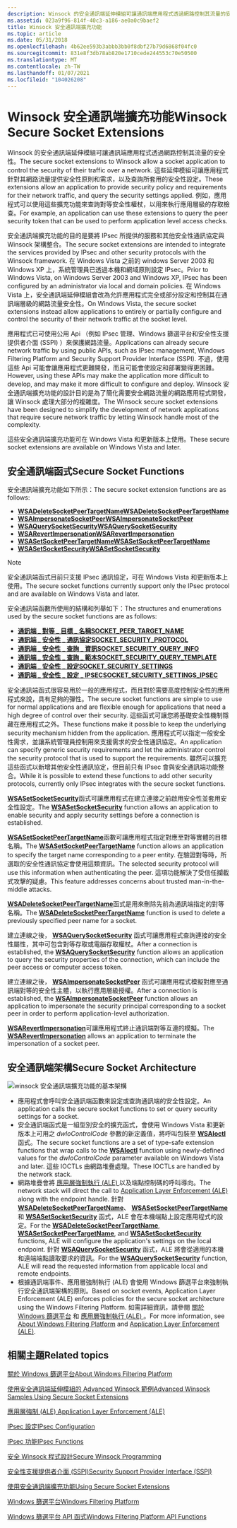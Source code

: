 ```yaml
---
description: Winsock 的安全通訊端延伸模組可讓通訊端應用程式透過網路控制其流量的安全性。
ms.assetid: 023a9f96-814f-40c3-a186-ae0a0c9baef2
title: Winsock 安全通訊端擴充功能
ms.topic: article
ms.date: 05/31/2018
ms.openlocfilehash: 4b62ee593b3abbb3bb0f8dbf27b79d6868f04fc0
ms.sourcegitcommit: 831e8f3db78ab820e1710cede244553c70e50500
ms.translationtype: MT
ms.contentlocale: zh-TW
ms.lasthandoff: 01/07/2021
ms.locfileid: "104026208"
---
```

# <a name="winsock-secure-socket-extensions"></a><span data-ttu-id="130c3-103">Winsock 安全通訊端擴充功能</span><span class="sxs-lookup"><span data-stu-id="130c3-103">Winsock Secure Socket Extensions</span></span>

<span data-ttu-id="130c3-104">Winsock 的安全通訊端延伸模組可讓通訊端應用程式透過網路控制其流量的安全性。</span><span class="sxs-lookup"><span data-stu-id="130c3-104">The secure socket extensions to Winsock allow a socket application to control the security of their traffic over a network.</span></span> <span data-ttu-id="130c3-105">這些延伸模組可讓應用程式針對其網路流量提供安全性原則和需求，以及查詢所套用的安全性設定。</span><span class="sxs-lookup"><span data-stu-id="130c3-105">These extensions allow an application to provide security policy and requirements for their network traffic, and query the security settings applied.</span></span> <span data-ttu-id="130c3-106">例如，應用程式可以使用這些擴充功能來查詢對等安全性權杖，以用來執行應用層級的存取檢查。</span><span class="sxs-lookup"><span data-stu-id="130c3-106">For example, an application can use these extensions to query the peer security token that can be used to perform application level access checks.</span></span>

<span data-ttu-id="130c3-107">安全通訊端擴充功能的目的是要將 IPsec 所提供的服務和其他安全性通訊協定與 Winsock 架構整合。</span><span class="sxs-lookup"><span data-stu-id="130c3-107">The secure socket extensions are intended to integrate the services provided by IPsec and other security protocols with the Winsock framework.</span></span> <span data-ttu-id="130c3-108">在 Windows Vista 之前的 windows Server 2003 和 Windows XP 上，系統管理員已透過本機和網域原則設定 IPsec。</span><span class="sxs-lookup"><span data-stu-id="130c3-108">Prior to Windows Vista, on Windows Server 2003 and Windows XP, IPsec has been configured by an administrator via local and domain policies.</span></span> <span data-ttu-id="130c3-109">在 Windows Vista 上，安全通訊端延伸模組會改為允許應用程式完全或部分設定和控制其在通訊端層級的網路流量安全性。</span><span class="sxs-lookup"><span data-stu-id="130c3-109">On Windows Vista, the secure socket extensions instead allow applications to entirely or partially configure and control the security of their network traffic at the socket level.</span></span>

<span data-ttu-id="130c3-110">應用程式已可使用公用 Api （例如 IPsec 管理、Windows 篩選平台和安全性支援提供者介面 (SSPI) ）來保護網路流量。</span><span class="sxs-lookup"><span data-stu-id="130c3-110">Applications can already secure network traffic by using public APIs, such as IPsec management, Windows Filtering Platform and Security Support Provider Interface (SSPI).</span></span> <span data-ttu-id="130c3-111">不過，使用這些 Api 可能會讓應用程式更難開發，而且可能會使設定和部署變得更困難。</span><span class="sxs-lookup"><span data-stu-id="130c3-111">However, using these APIs may make the application more difficult to develop, and may make it more difficult to configure and deploy.</span></span> <span data-ttu-id="130c3-112">Winsock 安全通訊端擴充功能的設計目的是為了簡化需要安全網路流量的網路應用程式開發，讓 Winsock 處理大部分的複雜度。</span><span class="sxs-lookup"><span data-stu-id="130c3-112">The Winsock secure socket extensions have been designed to simplify the development of network applications that require secure network traffic by letting Winsock handle most of the complexity.</span></span>

<span data-ttu-id="130c3-113">這些安全通訊端擴充功能可在 Windows Vista 和更新版本上使用。</span><span class="sxs-lookup"><span data-stu-id="130c3-113">These secure socket extensions are available on Windows Vista and later.</span></span>

## <a name="secure-socket-functions"></a><span data-ttu-id="130c3-114">安全通訊端函式</span><span class="sxs-lookup"><span data-stu-id="130c3-114">Secure Socket Functions</span></span>

<span data-ttu-id="130c3-115">安全通訊端擴充功能如下所示：</span><span class="sxs-lookup"><span data-stu-id="130c3-115">The secure socket extension functions are as follows:</span></span>

-   [<span data-ttu-id="130c3-116">**WSADeleteSocketPeerTargetName**</span><span class="sxs-lookup"><span data-stu-id="130c3-116">**WSADeleteSocketPeerTargetName**</span></span>](/windows/desktop/api/Ws2tcpip/nf-ws2tcpip-wsadeletesocketpeertargetname)
-   [<span data-ttu-id="130c3-117">**WSAImpersonateSocketPeer**</span><span class="sxs-lookup"><span data-stu-id="130c3-117">**WSAImpersonateSocketPeer**</span></span>](/windows/desktop/api/Ws2tcpip/nf-ws2tcpip-wsaimpersonatesocketpeer)
-   [<span data-ttu-id="130c3-118">**WSAQuerySocketSecurity**</span><span class="sxs-lookup"><span data-stu-id="130c3-118">**WSAQuerySocketSecurity**</span></span>](/windows/desktop/api/Ws2tcpip/nf-ws2tcpip-wsaquerysocketsecurity)
-   [<span data-ttu-id="130c3-119">**WSARevertImpersonation**</span><span class="sxs-lookup"><span data-stu-id="130c3-119">**WSARevertImpersonation**</span></span>](/windows/desktop/api/Ws2tcpip/nf-ws2tcpip-wsarevertimpersonation)
-   [<span data-ttu-id="130c3-120">**WSASetSocketPeerTargetName**</span><span class="sxs-lookup"><span data-stu-id="130c3-120">**WSASetSocketPeerTargetName**</span></span>](/windows/desktop/api/Ws2tcpip/nf-ws2tcpip-wsasetsocketpeertargetname)
-   [<span data-ttu-id="130c3-121">**WSASetSocketSecurity**</span><span class="sxs-lookup"><span data-stu-id="130c3-121">**WSASetSocketSecurity**</span></span>](/windows/desktop/api/Ws2tcpip/nf-ws2tcpip-wsasetsocketsecurity)

> [!Note]  
> <span data-ttu-id="130c3-122">安全通訊端函式目前只支援 IPsec 通訊協定，可在 Windows Vista 和更新版本上使用。</span><span class="sxs-lookup"><span data-stu-id="130c3-122">The secure socket functions currently support only the IPsec protocol and are available on Windows Vista and later.</span></span>

 

<span data-ttu-id="130c3-123">安全通訊端函數所使用的結構和列舉如下：</span><span class="sxs-lookup"><span data-stu-id="130c3-123">The structures and enumerations used by the secure socket functions are as follows:</span></span>

-   [<span data-ttu-id="130c3-124">**通訊端 \_ 對等 \_ 目標 \_ 名稱**</span><span class="sxs-lookup"><span data-stu-id="130c3-124">**SOCKET\_PEER\_TARGET\_NAME**</span></span>](/windows/desktop/api/Mstcpip/ns-mstcpip-socket_peer_target_name)
-   [<span data-ttu-id="130c3-125">**通訊端 \_ 安全性 \_ 通訊協定**</span><span class="sxs-lookup"><span data-stu-id="130c3-125">**SOCKET\_SECURITY\_PROTOCOL**</span></span>](/windows/desktop/api/Mstcpip/ne-mstcpip-socket_security_protocol)
-   [<span data-ttu-id="130c3-126">**通訊端 \_ 安全性 \_ 查詢 \_ 資訊**</span><span class="sxs-lookup"><span data-stu-id="130c3-126">**SOCKET\_SECURITY\_QUERY\_INFO**</span></span>](/windows/desktop/api/Mstcpip/ns-mstcpip-socket_security_query_info)
-   [<span data-ttu-id="130c3-127">**通訊端 \_ 安全性 \_ 查詢 \_ 範本**</span><span class="sxs-lookup"><span data-stu-id="130c3-127">**SOCKET\_SECURITY\_QUERY\_TEMPLATE**</span></span>](/windows/desktop/api/Mstcpip/ns-mstcpip-socket_security_query_template)
-   [<span data-ttu-id="130c3-128">**通訊端 \_ 安全性 \_ 設定**</span><span class="sxs-lookup"><span data-stu-id="130c3-128">**SOCKET\_SECURITY\_SETTINGS**</span></span>](/windows/desktop/api/Mstcpip/ns-mstcpip-socket_security_settings)
-   [<span data-ttu-id="130c3-129">**通訊端 \_ 安全性 \_ 設定 \_ IPSEC**</span><span class="sxs-lookup"><span data-stu-id="130c3-129">**SOCKET\_SECURITY\_SETTINGS\_IPSEC**</span></span>](/windows/desktop/api/Mstcpip/ns-mstcpip-socket_security_settings_ipsec)

<span data-ttu-id="130c3-130">安全通訊端函式很容易用於一般的應用程式，而且對於需要高度控制安全性的應用程式來說，具有足夠的彈性。</span><span class="sxs-lookup"><span data-stu-id="130c3-130">The secure socket functions are simple to use for normal applications and are flexible enough for applications that need a high degree of control over their security.</span></span> <span data-ttu-id="130c3-131">這些函式可讓您將基礎安全性機制隱藏在應用程式之外。</span><span class="sxs-lookup"><span data-stu-id="130c3-131">These functions make it possible to keep the underlying security mechanism hidden from the application.</span></span> <span data-ttu-id="130c3-132">應用程式可以指定一般安全性需求，並讓系統管理員控制用來支援需求的安全性通訊協定。</span><span class="sxs-lookup"><span data-stu-id="130c3-132">An application can specify generic security requirements and let the administrator control the security protocol that is used to support the requirements.</span></span> <span data-ttu-id="130c3-133">雖然可以擴充這些函式以新增其他安全性通訊協定，但目前只有 IPsec 會與安全通訊端功能整合。</span><span class="sxs-lookup"><span data-stu-id="130c3-133">While it is possible to extend these functions to add other security protocols, currently only IPsec integrates with the secure socket functions.</span></span>

<span data-ttu-id="130c3-134">[**WSASetSocketSecurity**](/windows/desktop/api/Ws2tcpip/nf-ws2tcpip-wsasetsocketsecurity)函式可讓應用程式在建立連接之前啟用安全性並套用安全性設定。</span><span class="sxs-lookup"><span data-stu-id="130c3-134">The [**WSASetSocketSecurity**](/windows/desktop/api/Ws2tcpip/nf-ws2tcpip-wsasetsocketsecurity) function allows an application to enable security and apply security settings before a connection is established.</span></span>

<span data-ttu-id="130c3-135">[**WSASetSocketPeerTargetName**](/windows/desktop/api/Ws2tcpip/nf-ws2tcpip-wsasetsocketpeertargetname)函數可讓應用程式指定對應至對等實體的目標名稱。</span><span class="sxs-lookup"><span data-stu-id="130c3-135">The [**WSASetSocketPeerTargetName**](/windows/desktop/api/Ws2tcpip/nf-ws2tcpip-wsasetsocketpeertargetname) function allows an application to specify the target name corresponding to a peer entity.</span></span> <span data-ttu-id="130c3-136">在驗證對等時，所選取的安全性通訊協定會使用這類資訊。</span><span class="sxs-lookup"><span data-stu-id="130c3-136">The selected security protocol will use this information when authenticating the peer.</span></span> <span data-ttu-id="130c3-137">這項功能解決了受信任攔截式攻擊的疑慮。</span><span class="sxs-lookup"><span data-stu-id="130c3-137">This feature addresses concerns about trusted man-in-the-middle attacks.</span></span>

<span data-ttu-id="130c3-138">[**WSADeleteSocketPeerTargetName**](/windows/desktop/api/Ws2tcpip/nf-ws2tcpip-wsadeletesocketpeertargetname)函式是用來刪除先前為通訊端指定的對等名稱。</span><span class="sxs-lookup"><span data-stu-id="130c3-138">The [**WSADeleteSocketPeerTargetName**](/windows/desktop/api/Ws2tcpip/nf-ws2tcpip-wsadeletesocketpeertargetname) function is used to delete a previously specified peer name for a socket.</span></span>

<span data-ttu-id="130c3-139">建立連線之後， [**WSAQuerySocketSecurity**](/windows/desktop/api/Ws2tcpip/nf-ws2tcpip-wsaquerysocketsecurity) 函式可讓應用程式查詢連接的安全性屬性，其中可包含對等存取或電腦存取權杖。</span><span class="sxs-lookup"><span data-stu-id="130c3-139">After a connection is established, the [**WSAQuerySocketSecurity**](/windows/desktop/api/Ws2tcpip/nf-ws2tcpip-wsaquerysocketsecurity) function allows an application to query the security properties of the connection, which can include the peer access or computer access token.</span></span>

<span data-ttu-id="130c3-140">建立連線之後， [**WSAImpersonateSocketPeer**](/windows/desktop/api/Ws2tcpip/nf-ws2tcpip-wsaimpersonatesocketpeer) 函式可讓應用程式模擬對應至通訊端對等的安全性主體，以執行應用層級授權。</span><span class="sxs-lookup"><span data-stu-id="130c3-140">After a connection is established, the [**WSAImpersonateSocketPeer**](/windows/desktop/api/Ws2tcpip/nf-ws2tcpip-wsaimpersonatesocketpeer) function allows an application to impersonate the security principal corresponding to a socket peer in order to perform application-level authorization.</span></span>

<span data-ttu-id="130c3-141">[**WSARevertImpersonation**](/windows/desktop/api/Ws2tcpip/nf-ws2tcpip-wsarevertimpersonation)可讓應用程式終止通訊端對等互連的模擬。</span><span class="sxs-lookup"><span data-stu-id="130c3-141">The [**WSARevertImpersonation**](/windows/desktop/api/Ws2tcpip/nf-ws2tcpip-wsarevertimpersonation) allows an application to terminate the impersonation of a socket peer.</span></span>

## <a name="secure-socket-architecture"></a><span data-ttu-id="130c3-142">安全通訊端架構</span><span class="sxs-lookup"><span data-stu-id="130c3-142">Secure Socket Architecture</span></span>

![winsock 安全通訊端擴充功能的基本架構](images/ss-arch.png)

-   <span data-ttu-id="130c3-144">應用程式會呼叫安全通訊端函數來設定或查詢通訊端的安全性設定。</span><span class="sxs-lookup"><span data-stu-id="130c3-144">An application calls the secure socket functions to set or query security settings for a socket.</span></span>
-   <span data-ttu-id="130c3-145">安全通訊端函式是一組型別安全的擴充函式，會使用 Windows Vista 和更新版本上可用之 *dwIoControlCode* 參數的新定義值，將呼叫包裝至 [**WSAIoctl**](/windows/desktop/api/Winsock2/nf-winsock2-wsaioctl)函式。</span><span class="sxs-lookup"><span data-stu-id="130c3-145">The secure socket functions are a set of type-safe extension functions that wrap calls to the [**WSAIoctl**](/windows/desktop/api/Winsock2/nf-winsock2-wsaioctl) function using newly-defined values for the *dwIoControlCode* parameter available on Windows Vista and later.</span></span> <span data-ttu-id="130c3-146">這些 IOCTLs 由網路堆疊處理。</span><span class="sxs-lookup"><span data-stu-id="130c3-146">These IOCTLs are handled by the network stack.</span></span>
-   <span data-ttu-id="130c3-147">網路堆疊會將 [應用層強制執行 (ALE) ](../fwp/application-layer-enforcement--ale-.md) 以及端點控制碼的呼叫導向。</span><span class="sxs-lookup"><span data-stu-id="130c3-147">The network stack will direct the call to [Application Layer Enforcement (ALE)](../fwp/application-layer-enforcement--ale-.md) along with the endpoint handle.</span></span> <span data-ttu-id="130c3-148">針對 [**WSADeleteSocketPeerTargetName**](/windows/desktop/api/Ws2tcpip/nf-ws2tcpip-wsadeletesocketpeertargetname)、 [**WSASetSocketPeerTargetName**](/windows/desktop/api/Ws2tcpip/nf-ws2tcpip-wsasetsocketpeertargetname)和 [**WSASetSocketSecurity**](/windows/desktop/api/Ws2tcpip/nf-ws2tcpip-wsasetsocketsecurity) 函式，ALE 會在本機端點上設定應用程式的設定。</span><span class="sxs-lookup"><span data-stu-id="130c3-148">For the [**WSADeleteSocketPeerTargetName**](/windows/desktop/api/Ws2tcpip/nf-ws2tcpip-wsadeletesocketpeertargetname), [**WSASetSocketPeerTargetName**](/windows/desktop/api/Ws2tcpip/nf-ws2tcpip-wsasetsocketpeertargetname), and [**WSASetSocketSecurity**](/windows/desktop/api/Ws2tcpip/nf-ws2tcpip-wsasetsocketsecurity) functions, ALE will configure the application's settings on the local endpoint.</span></span> <span data-ttu-id="130c3-149">針對 [**WSAQuerySocketSecurity**](/windows/desktop/api/Ws2tcpip/nf-ws2tcpip-wsaquerysocketsecurity) 函式，ALE 將會從適用的本機和遠端端點讀取要求的資訊。</span><span class="sxs-lookup"><span data-stu-id="130c3-149">For the [**WSAQuerySocketSecurity**](/windows/desktop/api/Ws2tcpip/nf-ws2tcpip-wsaquerysocketsecurity) function, ALE will read the requested information from applicable local and remote endpoints.</span></span>
-   <span data-ttu-id="130c3-150">根據通訊端事件、應用層強制執行 (ALE) 會使用 Windows 篩選平台來強制執行安全通訊端架構的原則。</span><span class="sxs-lookup"><span data-stu-id="130c3-150">Based on socket events, Application Layer Enforcement (ALE) enforces policies for the secure socket architecture using the Windows Filtering Platform.</span></span> <span data-ttu-id="130c3-151">如需詳細資訊，請參閱 [關於 Windows 篩選平台](../fwp/about-windows-filtering-platform.md) 和 [應用層強制執行 (ALE) ](../fwp/application-layer-enforcement--ale-.md)。</span><span class="sxs-lookup"><span data-stu-id="130c3-151">For more information, see [About Windows Filtering Platform](../fwp/about-windows-filtering-platform.md) and [Application Layer Enforcement (ALE)](../fwp/application-layer-enforcement--ale-.md).</span></span>

## <a name="related-topics"></a><span data-ttu-id="130c3-152">相關主題</span><span class="sxs-lookup"><span data-stu-id="130c3-152">Related topics</span></span>

<dl> <dt>

[<span data-ttu-id="130c3-153">關於 Windows 篩選平台</span><span class="sxs-lookup"><span data-stu-id="130c3-153">About Windows Filtering Platform</span></span>](../fwp/about-windows-filtering-platform.md)
</dt> <dt>

[<span data-ttu-id="130c3-154">使用安全通訊端延伸模組的 Advanced Winsock 範例</span><span class="sxs-lookup"><span data-stu-id="130c3-154">Advanced Winsock Samples Using Secure Socket Extensions</span></span>](advanced-winsock-samples-using-secure-socket-extensions.md)
</dt> <dt>

[<span data-ttu-id="130c3-155">應用層強制 (ALE) </span><span class="sxs-lookup"><span data-stu-id="130c3-155">Application Layer Enforcement (ALE)</span></span>](../fwp/application-layer-enforcement--ale-.md)
</dt> <dt>

[<span data-ttu-id="130c3-156">IPsec 設定</span><span class="sxs-lookup"><span data-stu-id="130c3-156">IPsec Configuration</span></span>](../fwp/ipsec-configuration.md)
</dt> <dt>

[<span data-ttu-id="130c3-157">IPsec 功能</span><span class="sxs-lookup"><span data-stu-id="130c3-157">IPsec Functions</span></span>](../fwp/fwp-ipsec-functions.md)
</dt> <dt>

[<span data-ttu-id="130c3-158">安全 Winsock 程式設計</span><span class="sxs-lookup"><span data-stu-id="130c3-158">Secure Winsock Programming</span></span>](secure-winsock-programming.md)
</dt> <dt>

[<span data-ttu-id="130c3-159">安全性支援提供者介面 (SSPI)</span><span class="sxs-lookup"><span data-stu-id="130c3-159">Security Support Provider Interface (SSPI)</span></span>](../rpc/security-support-provider-interface-sspi-.md)
</dt> <dt>

[<span data-ttu-id="130c3-160">使用安全通訊端擴充功能</span><span class="sxs-lookup"><span data-stu-id="130c3-160">Using Secure Socket Extensions</span></span>](using-secure-socket-extensions.md)
</dt> <dt>

[<span data-ttu-id="130c3-161">Windows 篩選平台</span><span class="sxs-lookup"><span data-stu-id="130c3-161">Windows Filtering Platform</span></span>](../fwp/windows-filtering-platform-start-page.md)
</dt> <dt>

[<span data-ttu-id="130c3-162">Windows 篩選平台 API 函式</span><span class="sxs-lookup"><span data-stu-id="130c3-162">Windows Filtering Platform API Functions</span></span>](../fwp/fwp-functions.md)
</dt> </dl>

 

 
